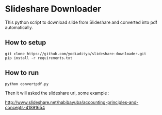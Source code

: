 # Slideshare Downloader

This python script to download slide from Slideshare and converted into pdf automatically.

## How to setup

	git clone https://github.com/yodiaditya/slideshare-downloader.git
    pip install -r requirements.txt

## How to run

    python convertpdf.py


Then it will asked the slideshare url, some example :

http://www.slideshare.net/habibayuba/accounting-principles-and-concepts-41891654